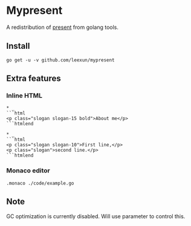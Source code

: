 # Mypresent

A redistribution of [present](https://github.com/golang/tools) from golang tools.

## Install

```
go get -u -v github.com/leexun/mypresent
```

## Extra features

### Inline HTML

```
* _
```html
<p class="slogan slogan-15 bold">About me</p>
```htmlend

* _
```html
<p class="slogan slogan-10">First line,</p>
<p class="slogan">second line.</p>
```htmlend
```

### Monaco editor

```
.monaco ./code/example.go
```

## Note

GC optimization is currently disabled. Will use parameter to control this.